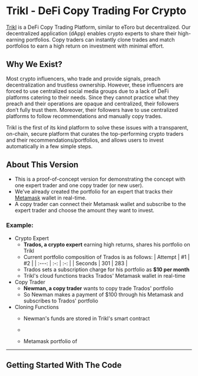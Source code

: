 # Trikl - DeFi Copy Trading For Crypto

[Trikl](https://trikl.xyz/) is a DeFi Copy Trading Platform, similar to eToro but decentralized. Our decentralized application (dApp) enables crypto experts to share their high-earning portfolios. Copy traders can instantly clone trades and match portfolios to earn a high return on investment with minimal effort.

## Why We Exist?
Most crypto influencers, who trade and provide signals, preach decentralization and trustless ownership. However, these influencers are forced to use centralized social media groups due to a lack of DeFi platforms catering to their needs. Since they cannot practice what they preach and their operations are opaque and centralized, their followers don’t fully trust them. Moreover, their followers have to use centralized platforms to follow recommendations and manually copy trades.

Trikl is the first of its kind platform to solve these issues with a transparent, on-chain, secure platform that curates the top-performing crypto traders and their recommendations/portfolios, and allows users to invest automatically in a few simple steps.

## About This Version
- This is a proof-of-concept version for demonstrating the concept with one expert trader and one copy trader (or new user).
- We've already created the portfolio for an expert that tracks their [Metamask](https://metamask.io/) wallet in real-time.
- A copy trader can connect their Metamask wallet and subscribe to the expert trader and choose the amount they want to invest.

### Example:
- Crypto Expert
  - **Trados, a crypto expert** earning high returns, shares his portfolio on Trikl
  - Current portfolio composition of Trados is as follows:
| Attempt | #1  | #2  |
| :---:   | :-: | :-: |
| Seconds | 301 | 283 |
  - Trados sets a subscription charge for his portfolio as **$10 per month**
  - Trikl's cloud functions tracks Trados' Metamask wallet in real-time
- Copy Trader
  - **Newman, a copy trader** wants to copy trade Trados' portfolio
  - So Newman makes a payment of $100 through his Metamask and subscribes to Trados' portfolio
- Cloning Functions  
  - Newman's funds are stored in Trikl's smart contract
  -  
    
  - Metamask portfolio of

---

## Getting Started With The Code
